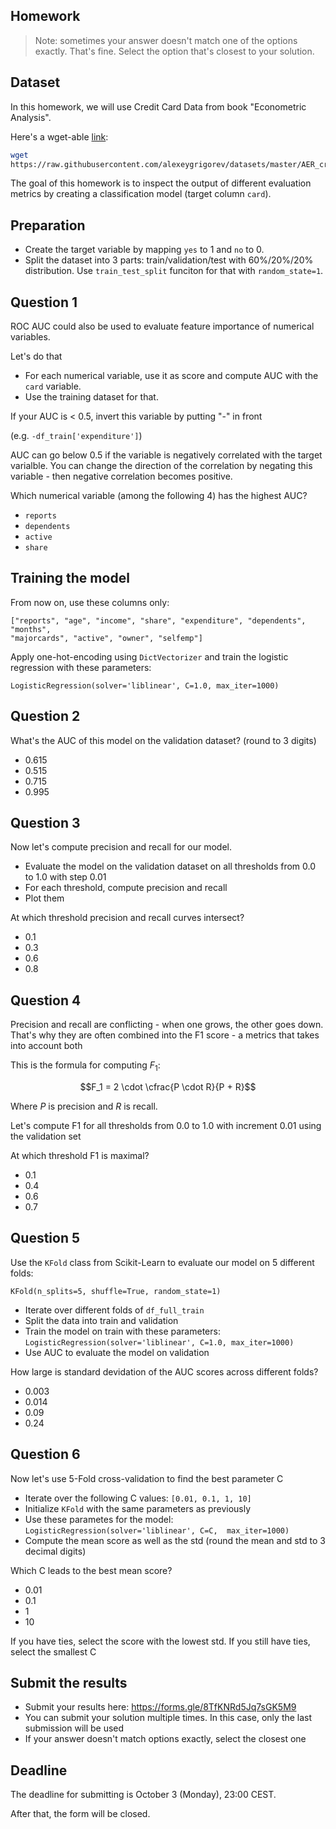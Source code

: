 ## Homework

> Note: sometimes your answer doesn't match one of the options exactly. That's fine. 
Select the option that's closest to your solution.


## Dataset

In this homework, we will use Credit Card Data from book "Econometric Analysis".

Here's a wget-able 
[link](https://raw.githubusercontent.com/alexeygrigorev/datasets/master/AER_credit_card_data.csv):

```bash
wget 
https://raw.githubusercontent.com/alexeygrigorev/datasets/master/AER_credit_card_data.csv
```
The goal of this homework is to inspect the output of different evaluation metrics by 
creating a classification model (target column `card`). 


## Preparation

* Create the target variable by mapping `yes` to 1 and `no` to 0. 
* Split the dataset into 3 parts: train/validation/test with 60%/20%/20% distribution. 
Use `train_test_split` funciton for that with `random_state=1`.


## Question 1

ROC AUC could also be used to evaluate feature importance of numerical variables. 

Let's do that

* For each numerical variable, use it as score and compute AUC with the `card` 
variable.
* Use the training dataset for that.

If your AUC is < 0.5, invert this variable by putting "-" in front

(e.g. `-df_train['expenditure']`)

AUC can go below 0.5 if the variable is negatively correlated with the target 
varialble. You can change the direction of the correlation by negating this variable - 
then negative correlation becomes positive.

Which numerical variable (among the following 4) has the highest AUC?

- `reports`
- `dependents`
- `active`
- `share`


## Training the model

From now on, use these columns only:

```
["reports", "age", "income", "share", "expenditure", "dependents", "months", 
"majorcards", "active", "owner", "selfemp"]
```

Apply one-hot-encoding using `DictVectorizer` and train the logistic regression with 
these parameters:

```
LogisticRegression(solver='liblinear', C=1.0, max_iter=1000)
```


## Question 2

What's the AUC of this model on the validation dataset? (round to 3 digits)

- 0.615
- 0.515
- 0.715
- 0.995


## Question 3

Now let's compute precision and recall for our model.

* Evaluate the model on the validation dataset on all thresholds from 0.0 to 1.0 with 
step 0.01
* For each threshold, compute precision and recall
* Plot them


At which threshold precision and recall curves intersect?

* 0.1
* 0.3
* 0.6
* 0.8


## Question 4

Precision and recall are conflicting - when one grows, the other goes down. That's why 
they are often combined into the F1 score - a metrics that takes into account both

This is the formula for computing $F_1$:

$$F_1 = 2 \cdot \cfrac{P \cdot R}{P + R}$$

Where $P$ is precision and $R$ is recall.

Let's compute F1 for all thresholds from 0.0 to 1.0 with increment 0.01 using the 
validation set

At which threshold F1 is maximal?

- 0.1
- 0.4
- 0.6
- 0.7


## Question 5

Use the `KFold` class from Scikit-Learn to evaluate our model on 5 different folds:

```
KFold(n_splits=5, shuffle=True, random_state=1)
```

* Iterate over different folds of `df_full_train`
* Split the data into train and validation
* Train the model on train with these parameters: 
`LogisticRegression(solver='liblinear', C=1.0, max_iter=1000)`
* Use AUC to evaluate the model on validation


How large is standard devidation of the AUC scores across different folds?

- 0.003
- 0.014
- 0.09
- 0.24


## Question 6

Now let's use 5-Fold cross-validation to find the best parameter C

* Iterate over the following C values: `[0.01, 0.1, 1, 10]`
* Initialize `KFold` with the same parameters as previously
* Use these parametes for the model: `LogisticRegression(solver='liblinear', C=C, 
max_iter=1000)`
* Compute the mean score as well as the std (round the mean and std to 3 decimal 
digits)


Which C leads to the best mean score?

- 0.01
- 0.1
- 1
- 10

If you have ties, select the score with the lowest std. If you still have ties, select 
the smallest C


## Submit the results

* Submit your results here: https://forms.gle/8TfKNRd5Jq7sGK5M9
* You can submit your solution multiple times. In this case, only the last submission 
will be used 
* If your answer doesn't match options exactly, select the closest one


## Deadline

The deadline for submitting is October 3 (Monday), 23:00 CEST.

After that, the form will be closed.

